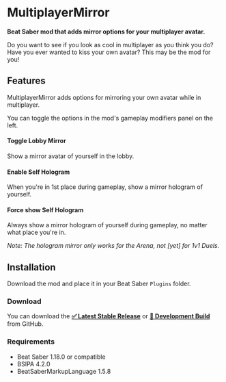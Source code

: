 # MultiplayerMirror
**Beat Saber mod that adds mirror options for your multiplayer avatar.**

Do you want to see if you look as cool in multiplayer as you think you do? Have you ever wanted to kiss your own avatar? This may be the mod for you!

## Features
MultiplayerMirror adds options for mirroring your own avatar while in multiplayer.

You can toggle the options in the mod's gameplay modifiers panel on the left.

#### Toggle Lobby Mirror
Show a mirror avatar of yourself in the lobby.

#### Enable Self Hologram
When you're in 1st place during gameplay, show a mirror hologram of yourself.

#### Force show Self Hologram
Always show a mirror hologram of yourself during gameplay, no matter what place you're in.

*Note: The hologram mirror only works for the Arena, not [yet] for 1v1 Duels.*

## Installation
Download the mod and place it in your Beat Saber `Plugins` folder.

### Download
You can download the [**✅ Latest Stable Release**](https://github.com/roydejong/BeatSaberMultiplayerMirror/releases/latest) or [**🔧 Development Build**](https://github.com/roydejong/BeatSaberMultiplayerMirror/actions/workflows/dotnet.yml?query=is%3Asuccess+branch%3Amain) from GitHub.

### Requirements
- Beat Saber 1.18.0 or compatible
- BSIPA 4.2.0
- BeatSaberMarkupLanguage 1.5.8
